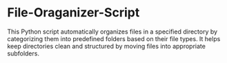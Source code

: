 # File-Oraganizer-Script
This Python script automatically organizes files in a specified directory by categorizing them into predefined folders based on their file types. It helps keep directories clean and structured by moving files into appropriate subfolders.
